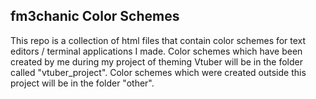 ## fm3chanic Color Schemes

This repo is a collection of html files that contain color schemes for text editors / terminal applications I made.
Color schemes which have been created by me during my project of theming Vtuber will be in the folder called "vtuber_project". Color schemes which were created outside this project will be in the folder "other".